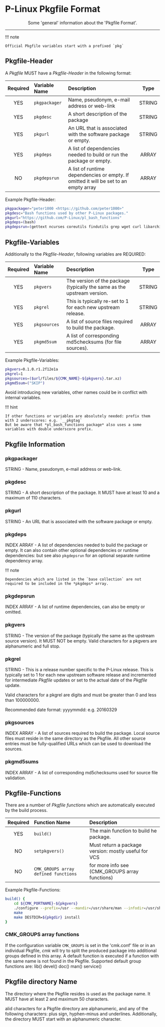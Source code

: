 # P-Linux Pkgfile Format

<p align="center">Some 'general' information about the 'Pkgfile Format'.</p>


---

!!! note

    Official Pkgfile variables start with a prefixed `pkg`


## Pkgfile-Header

A *Pkgfile* MUST have a *Pkgfile-Header* in the following format:

| Required | Variable Name | Description                                                                          | Type   |
|:--------:|:--------------|:-------------------------------------------------------------------------------------|:------:|
| YES      | `pkgpackager` | Name, pseudonym, e-mail address or web-link                                          | STRING |
| YES      | `pkgdesc`     | A short description of the package                                                   | STRING |
| YES      | `pkgurl`      | An URL that is associated with the software package or empty.                        | STRING |
| YES      | `pkgdeps`     | A list of dependencies needed to build or run the package or empty.                  | ARRAY  |
| NO       | `pkgdepsrun`  | A list of runtime dependencies or empty. If omitted it will be set to an empty array | ARRAY  |



Example Pkgfile-Header:

```bash
pkgpackager="peter1000 <https://github.com/peter1000>"
pkgdesc="Bash functions used by other P-Linux packages."
pkgurl="https://github.com/P-Linux/pl_bash_functions"
pkgdeps=(bash)
pkgdepsrun=(gettext ncurses coreutils findutils grep wget curl libarchive gzip bzip2 xz inetutils git subversion mercurial bzr)
```


## Pkgfile-Variables

Additionally to the *Pkgfile-Header*, following variables are REQUIRED:

| Required | Variable Name | Description                                                             | Type   |
|:--------:|:--------------|:------------------------------------------------------------------------|:------:|
| YES      | `pkgvers`     | The version of the package (typically the same as the upstream version. | STRING |
| YES      | `pkgrel`      | This is typically re-set to 1 for each new upstream release.            | STRING |
| YES      | `pkgsources`  | A list of source files required to build the package.                   | ARRAY  |
| YES      | `pkgmd5sum`   | A list of corresponding md5checksums (for file sources).                | ARRAY  |


Example Pkgfile-Variables:

```bash
pkgvers=0.1.0.r1.2f12e1a
pkgrel=1
pkgsources=($url/files/${CMK_NAME}-${pkgvers}.tar.xz)
pkgmd5sum=("SKIP")
```

Avoid introducing new variables, other names could be in conflict with internal variables.

!!! hint

    If other functions or variables are absolutely needed: prefix them with 2 underscores: e.g. `__pkgtag`
    But be aware that *pl_bash_functions package* also uses a some variables with double underscore prefix.


## Pkgfile Information

### pkgpackager

STRING - Name, pseudonym, e-mail address or web-link.


### pkgdesc

STRING - A short description of the package. It MUST have at least 10 and a maximum of 110 characters.


### pkgurl

STRING - An URL that is associated with the software package or empty.


### pkgdeps

INDEX ARRAY - A list of dependencies needed to build the package or empty. It can also contain other optional dependencies or
runtime dependencies: but see also `pkgdepsrun` for an optional separate runtime dependency array.

!!! note

    Dependencies which are listed in the `base collection` are not required to be included in the *pkgdeps* array.


### pkgdepsrun

INDEX ARRAY - A list of runtime dependencies, can also be empty or omitted.


### pkgvers

STRING - The version of the package (typically the same as the upstream source version). It MUST NOT be empty.
Valid characters for a pkgvers are alphanumeric and full stop.


### pkgrel

STRING - This is a release number specific to the P-Linux release. This is typically set to 1 for each new upstream software
release and incremented for intermediate *Pkgfile* updates or set to the actual date of the  *Pkgfile* update.

Valid characters for a pkgrel are digits and must be greater than 0 and less than 100000000.

Recommended date format: yyyymmdd: e.g. 20160329


### pkgsources

INDEX ARRAY - A list of sources required to build the package.
Local source files must reside in the same directory as the Pkgfile.
All other source entries must be fully-qualified URLs which can be used to download the sources.


### pkgmd5sums

INDEX ARRAY - A list of corresponding md5checksums used for source file validation.


## Pkgfile-Functions

There are a number of *Pkgfile functions* which are automatically executed by the build process.

| Required | Function Name                          | Description                                          |
|:--------:|:---------------------------------------|:-----------------------------------------------------|
| YES      | `build()`                              | The main function to build he package.               |
| NO       | `setpkgvers()`                         | Must return a package version: mostly useful for VCS |
| NO       | `CMK_GROUPS array defined functions`   | for more info see (CMK_GROUPS array functions)       |


Example Pkgfile-Functions:

```bash
build() {
    cd ${CMK_PORTNAME}-${pkgvers}
    ./configure --prefix=/usr --mandir=/usr/share/man --infodir=/usr/share/info
    make
    make DESTDIR=${pkgdir} install
}
```


### CMK_GROUPS array functions

If the configuration variable `CMK_GROUPS` is set in the 'cmk.conf' file or in an individual Pkgfile, *cmk* will try to
split the produced package into additional groups defined in this array.
A default function is executed if a function with the same name is not found in the Pkgfile.
Supported default group functions are: lib() devel() doc() man() service()


## Pkgfile directory Name

The directory where the Pkgfile resides is used as the package name. It MUST have at least 2 and maximum 50 characters.

alid characters for a Pkgfile directory are alphanumeric, and any of the following characters: plus sign, hyphen-minus
and underlines.
Additionally, the directory MUST start with an alphanumeric character.
